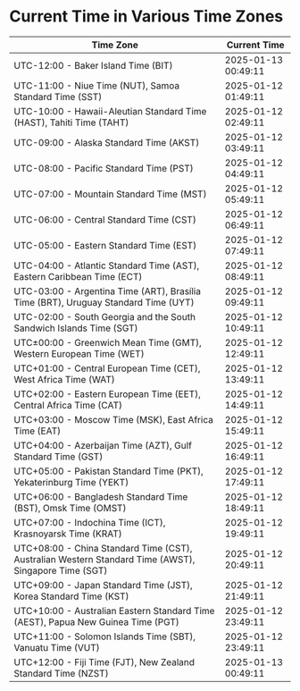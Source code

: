 # Current Time in Various Time Zones

| Time Zone | Current Time |
|-----------|--------------|
| UTC-12:00 - Baker Island Time (BIT) | 2025-01-13 00:49:11 |
| UTC-11:00 - Niue Time (NUT), Samoa Standard Time (SST) | 2025-01-12 01:49:11 |
| UTC-10:00 - Hawaii-Aleutian Standard Time (HAST), Tahiti Time (TAHT) | 2025-01-12 02:49:11 |
| UTC-09:00 - Alaska Standard Time (AKST) | 2025-01-12 03:49:11 |
| UTC-08:00 - Pacific Standard Time (PST) | 2025-01-12 04:49:11 |
| UTC-07:00 - Mountain Standard Time (MST) | 2025-01-12 05:49:11 |
| UTC-06:00 - Central Standard Time (CST) | 2025-01-12 06:49:11 |
| UTC-05:00 - Eastern Standard Time (EST) | 2025-01-12 07:49:11 |
| UTC-04:00 - Atlantic Standard Time (AST), Eastern Caribbean Time (ECT) | 2025-01-12 08:49:11 |
| UTC-03:00 - Argentina Time (ART), Brasília Time (BRT), Uruguay Standard Time (UYT) | 2025-01-12 09:49:11 |
| UTC-02:00 - South Georgia and the South Sandwich Islands Time (SGT) | 2025-01-12 10:49:11 |
| UTC±00:00 - Greenwich Mean Time (GMT), Western European Time (WET) | 2025-01-12 12:49:11 |
| UTC+01:00 - Central European Time (CET), West Africa Time (WAT) | 2025-01-12 13:49:11 |
| UTC+02:00 - Eastern European Time (EET), Central Africa Time (CAT) | 2025-01-12 14:49:11 |
| UTC+03:00 - Moscow Time (MSK), East Africa Time (EAT) | 2025-01-12 15:49:11 |
| UTC+04:00 - Azerbaijan Time (AZT), Gulf Standard Time (GST) | 2025-01-12 16:49:11 |
| UTC+05:00 - Pakistan Standard Time (PKT), Yekaterinburg Time (YEKT) | 2025-01-12 17:49:11 |
| UTC+06:00 - Bangladesh Standard Time (BST), Omsk Time (OMST) | 2025-01-12 18:49:11 |
| UTC+07:00 - Indochina Time (ICT), Krasnoyarsk Time (KRAT) | 2025-01-12 19:49:11 |
| UTC+08:00 - China Standard Time (CST), Australian Western Standard Time (AWST), Singapore Time (SGT) | 2025-01-12 20:49:11 |
| UTC+09:00 - Japan Standard Time (JST), Korea Standard Time (KST) | 2025-01-12 21:49:11 |
| UTC+10:00 - Australian Eastern Standard Time (AEST), Papua New Guinea Time (PGT) | 2025-01-12 23:49:11 |
| UTC+11:00 - Solomon Islands Time (SBT), Vanuatu Time (VUT) | 2025-01-12 23:49:11 |
| UTC+12:00 - Fiji Time (FJT), New Zealand Standard Time (NZST) | 2025-01-13 00:49:11 |
